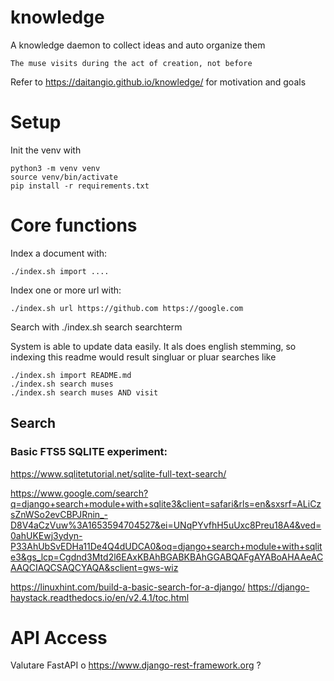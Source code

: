 # knowledge
A knowledge daemon to collect ideas and auto organize them

    The muse visits during the act of creation, not before

Refer to https://daitangio.github.io/knowledge/ for motivation and goals

# Setup
Init the venv with

    python3 -m venv venv
    source venv/bin/activate
    pip install -r requirements.txt

# Core functions

Index a document with:

    ./index.sh import ....

Index one or more url with:

    ./index.sh url https://github.com https://google.com
Search with
    ./index.sh search searchterm

System is able to update data easily.
It als does english stemming, so indexing this readme would result singluar or pluar searches like

    ./index.sh import README.md
    ./index.sh search muses
    ./index.sh search muses AND visit

## Search

### Basic FTS5 SQLITE experiment:
https://www.sqlitetutorial.net/sqlite-full-text-search/


https://www.google.com/search?q=django+search+module+with+sqlite3&client=safari&rls=en&sxsrf=ALiCzsZnWSo2evCBPJRnin_-D8V4aCzVuw%3A1653594704527&ei=UNqPYvfhH5uUxc8Preu18A4&ved=0ahUKEwj3ydyn-P33AhUbSvEDHa11De4Q4dUDCA0&oq=django+search+module+with+sqlite3&gs_lcp=Cgdnd3Mtd2l6EAxKBAhBGABKBAhGGABQAFgAYABoAHAAeACAAQCIAQCSAQCYAQA&sclient=gws-wiz

https://linuxhint.com/build-a-basic-search-for-a-django/
https://django-haystack.readthedocs.io/en/v2.4.1/toc.html


# API Access
Valutare FastAPI o https://www.django-rest-framework.org ?